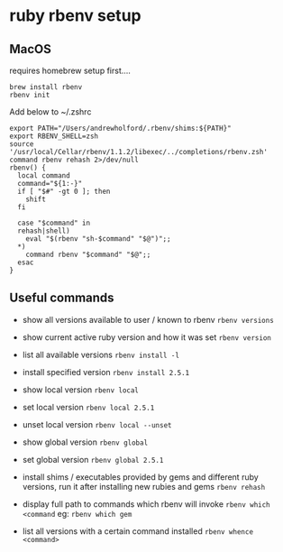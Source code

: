 # ruby rbenv setup

## MacOS

requires homebrew setup first....

```
brew install rbenv 
rbenv init
```

Add below to ~/.zshrc
```
export PATH="/Users/andrewholford/.rbenv/shims:${PATH}"
export RBENV_SHELL=zsh
source '/usr/local/Cellar/rbenv/1.1.2/libexec/../completions/rbenv.zsh'
command rbenv rehash 2>/dev/null
rbenv() {
  local command
  command="${1:-}"
  if [ "$#" -gt 0 ]; then
    shift
  fi

  case "$command" in
  rehash|shell)
    eval "$(rbenv "sh-$command" "$@")";;
  *)
    command rbenv "$command" "$@";;
  esac
}
```
## Useful commands

- show all versions available to user / known to rbenv
`rbenv versions`

- show current active ruby version and how it was set
`rbenv version`

- list all available versions
`rbenv install -l`

- install specified version
`rbenv install 2.5.1`

- show local version
`rbenv local`

- set local version
`rbenv local 2.5.1`

- unset local version 
`rbenv local --unset`

- show global version
`rbenv global`

- set global version
`rbenv global 2.5.1`

- install shims / executables provided by gems and different ruby versions, run it after installing new rubies and gems
`rbenv rehash`

- display full path to commands which rbenv will invoke
`rbenv which <command`
eg:
`rbenv which gem`

- list all versions with a certain command installed
`rbenv whence <command>`
